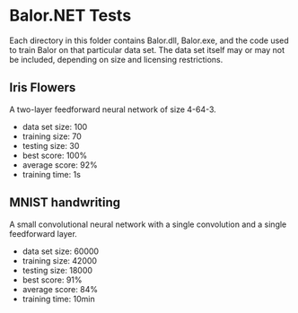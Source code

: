 # Balor.NET Tests
Each directory in this folder contains Balor.dll, Balor.exe, and the code used to train Balor on 
that particular data set. The data set itself may or may not be included, depending on size and 
licensing restrictions.

## Iris Flowers
A two-layer feedforward neural network of size 4-64-3.
 * data set size: 100
 * training size: 70
 * testing size: 30
 * best score: 100%
 * average score: 92%
 * training time: 1s

## MNIST handwriting
A small convolutional neural network with a single convolution  and a single feedforward layer.
 * data set size: 60000
 * training size: 42000
 * testing size: 18000
 * best score: 91%
 * average score: 84%
 * training time: 10min
